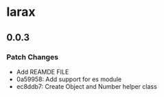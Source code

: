 # larax

## 0.0.3

### Patch Changes

- Add REAMDE FILE
- 0a59958: Add support for es module
- ec8ddb7: Create Object and Number helper class
